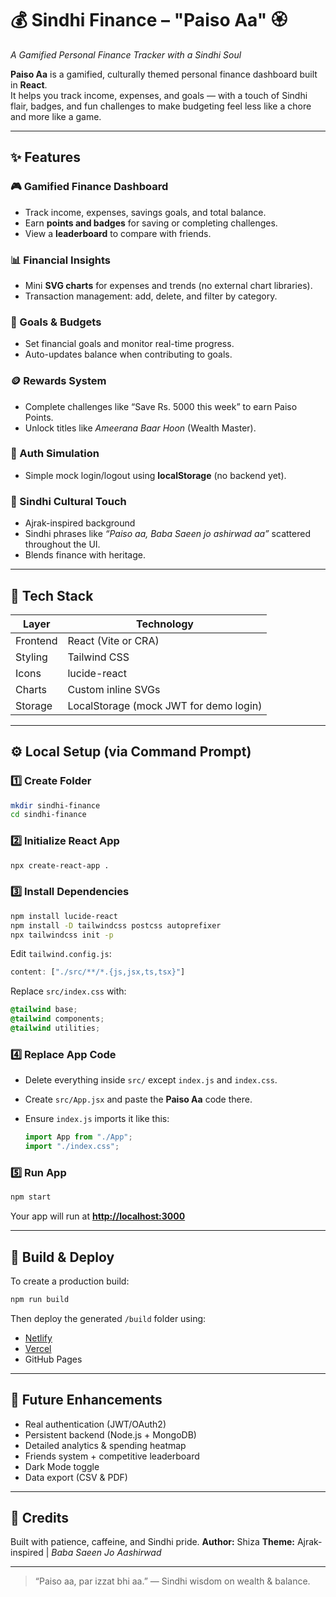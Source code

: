 # 💰 Sindhi Finance – "Paiso Aa" 🏵️  
*A Gamified Personal Finance Tracker with a Sindhi Soul*

**Paiso Aa** is a gamified, culturally themed personal finance dashboard built in **React**.  
It helps you track income, expenses, and goals — with a touch of Sindhi flair, badges, and fun challenges to make budgeting feel less like a chore and more like a game.

---

## ✨ Features

### 🎮 Gamified Finance Dashboard
- Track income, expenses, savings goals, and total balance.
- Earn **points and badges** for saving or completing challenges.
- View a **leaderboard** to compare with friends.

### 📊 Financial Insights
- Mini **SVG charts** for expenses and trends (no external chart libraries).
- Transaction management: add, delete, and filter by category.

### 🎯 Goals & Budgets
- Set financial goals and monitor real-time progress.
- Auto-updates balance when contributing to goals.

### 🪙 Rewards System
- Complete challenges like “Save Rs. 5000 this week” to earn Paiso Points.
- Unlock titles like *Ameerana Baar Hoon* (Wealth Master).

### 🔐 Auth Simulation
- Simple mock login/logout using **localStorage** (no backend yet).

### 🌸 Sindhi Cultural Touch
- Ajrak-inspired background  
- Sindhi phrases like *“Paiso aa, Baba Saeen jo ashirwad aa”* scattered throughout the UI.  
- Blends finance with heritage.

---

## 🧱 Tech Stack

| Layer | Technology |
|-------|-------------|
| Frontend | React (Vite or CRA) |
| Styling | Tailwind CSS |
| Icons | lucide-react |
| Charts | Custom inline SVGs |
| Storage | LocalStorage (mock JWT for demo login) |

---

## ⚙️ Local Setup (via Command Prompt)

### 1️⃣ Create Folder
```bash
mkdir sindhi-finance
cd sindhi-finance
````

### 2️⃣ Initialize React App

```bash
npx create-react-app .
```

### 3️⃣ Install Dependencies

```bash
npm install lucide-react
npm install -D tailwindcss postcss autoprefixer
npx tailwindcss init -p
```

Edit `tailwind.config.js`:

```js
content: ["./src/**/*.{js,jsx,ts,tsx}"]
```

Replace `src/index.css` with:

```css
@tailwind base;
@tailwind components;
@tailwind utilities;
```

### 4️⃣ Replace App Code

* Delete everything inside `src/` except `index.js` and `index.css`.
* Create `src/App.jsx` and paste the **Paiso Aa** code there.
* Ensure `index.js` imports it like this:

  ```js
  import App from "./App";
  import "./index.css";
  ```

### 5️⃣ Run App

```bash
npm start
```

Your app will run at **[http://localhost:3000](http://localhost:3000)**

---

## 🚀 Build & Deploy

To create a production build:

```bash
npm run build
```

Then deploy the generated `/build` folder using:

* [Netlify](https://www.netlify.com/)
* [Vercel](https://vercel.com/)
* GitHub Pages

---

## 🏅 Future Enhancements

* Real authentication (JWT/OAuth2)
* Persistent backend (Node.js + MongoDB)
* Detailed analytics & spending heatmap
* Friends system + competitive leaderboard
* Dark Mode toggle
* Data export (CSV & PDF)

---

## 🧡 Credits

Built with patience, caffeine, and Sindhi pride.
**Author:** Shiza
**Theme:** Ajrak-inspired | *Baba Saeen Jo Aashirwad*

---

> “Paiso aa, par izzat bhi aa.” — Sindhi wisdom on wealth & balance.

```